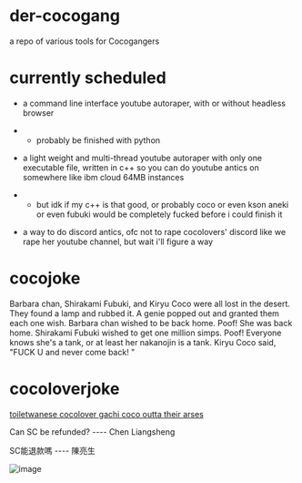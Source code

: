 # der-cocogang
a repo of various tools for Cocogangers

# currently scheduled

 - a command line interface youtube autoraper, with or without headless browser
 - - probably be finished with python
 
 - a light weight and multi-thread youtube autoraper with only one executable file, written in c++ so you can do youtube antics on somewhere like ibm cloud 64MB instances
 - - but idk if my c++ is that good, or probably coco or even kson aneki or even fubuki would be completely fucked before i could finish it
 
 - a way to do discord antics, ofc not to rape cocolovers' discord like we rape her youtube channel, but wait i'll figure a way
 
# cocojoke

Barbara chan, Shirakami Fubuki, and Kiryu Coco were all lost in the desert. They found a lamp and rubbed it. A genie popped out and granted them each one wish. Barbara chan wished to be back home. Poof! She was back home. Shirakami Fubuki wished to get one million simps. Poof! Everyone knows she's a tank, or at least her nakanojin is a tank. Kiryu Coco said, "FUCK U and never come back! "

# cocoloverjoke

[toiletwanese cocolover gachi coco outta their arses](https://www.ptt.cc/bbs/c_chat/M.1601289577.A.56A.html)

Can SC be refunded? ---- Chen Liangsheng

SC能退款嗎 ---- 陳亮生

![image](https://img.nga.178.com/attachments/mon_202010/26/-zue37Q5-caw2KiT1kSbk-84.jpg)
